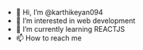 - 👋 Hi, I’m @karthikeyan094
- 👀 I’m interested in web development
- 🌱 I’m currently learning REACTJS
- 📫 How to reach me 

<!---
karthikeyan094/karthikeyan094 is a ✨ special ✨ repository because its `README.md` (this file) appears on your GitHub profile.
You can click the Preview link to take a look at your changes.
--->
